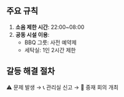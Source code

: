 ## 주요 규칙  
1. **소음 제한 시간**: 22:00~08:00  
2. **공동 시설 이용**:  
   - BBQ 그릇: 사전 예약제  
   - 세탁실: 1인 2시간 제한  

## 갈등 해결 절차  
⚠️ 문제 발생 → 📞 관리실 신고 → 🤝 중재 회의 개최 
